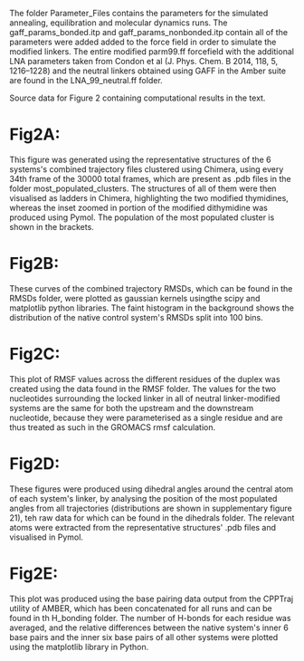 The folder Parameter_Files contains the parameters for the simulated annealing, equilibration and molecular dynamics runs. The gaff_params_bonded.itp and gaff_params_nonbonded.itp contain all of the parameters were added added to the force field in order to simulate the modified linkers. The entire modified parm99.ff forcefield with the additional LNA parameters taken from Condon et al (J. Phys. Chem. B 2014, 118, 5, 1216–1228) and the neutral linkers obtained using GAFF in the Amber suite are found in the LNA_99_neutral.ff folder.

Source data for Figure 2 containing computational results in the text.

# Fig2A: 
This figure was generated using the representative structures of the 6 systems's combined trajectory files clustered using Chimera, using every 34th frame of the 30000 total frames, which are present as .pdb files in the folder most_populated_clusters. The structures of all of them were then visualised as ladders in Chimera, highlighting the two modified thymidines, whereas the inset zoomed in portion of the modified dithymidine was produced using Pymol. The population of the most populated cluster is shown in the brackets. 

# Fig2B: 
These curves of the combined trajectory RMSDs, which can be found in the RMSDs folder, were plotted as gaussian kernels usingthe scipy and matplotlib python libraries. The faint histogram in the background shows the distribution of the native control system's RMSDs split into 100 bins. 

# Fig2C: 
This plot of RMSF values across the different residues of the duplex was created using the data found in the RMSF folder. The values for the two nucleotides surrounding the locked linker in all of neutral linker-modified systems are the same for both the upstream and the downstream nucleotide, because they were parameterised as a single residue and are thus treated as such in the GROMACS rmsf calculation. 

# Fig2D: 
These figures were produced using dihedral angles around the central atom of each system's linker, by analysing the position of the most populated angles from all trajectories (distributions are shown in supplementary figure 21), teh raw data for which can be found in the dihedrals folder. The relevant atoms were extracted from the representative structures' .pdb files and visualised in Pymol.

# Fig2E: 
This plot was produced using the base pairing data output from the CPPTraj utility of AMBER, which has been concatenated for all runs and can be found in th H_bonding folder. The number of H-bonds for each residue was averaged, and the relative differences between the native system's inner 6 base pairs and the inner six base pairs of all other systems were plotted using the matplotlib library in Python.